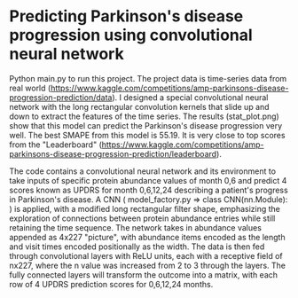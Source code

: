 # Predicting Parkinson's disease progression using convolutional neural network
Python main.py to run this project. The project data is time-series data from real world (https://www.kaggle.com/competitions/amp-parkinsons-disease-progression-prediction/data). I designed a special convolutional neural network with the long rectangular convolution kernels that slide up and down to extract the features of the time series. The results (stat_plot.png) show that this model can predict the Parkinson's disease progression very well. The best SMAPE from this model is 55.19. It is very close to top scores from the "Leaderboard" (https://www.kaggle.com/competitions/amp-parkinsons-disease-progression-prediction/leaderboard).

The code contains a convolutional neural network and its environment to take inputs of specific protein abundance values of month 0,6 and predict 4 scores known as UPDRS for month 0,6,12,24 describing a patient's progress in Parkinson's disease. A CNN ( model_factory.py => class CNN(nn.Module): ) is applied, with a modified long rectangular filter shape, emphasizing the exploration of connections between protein abundance entries while still retaining the time sequence. The network takes in abundance values appended as 4x227 "picture", with abundance items encoded as the length and visit times encoded positionally as the width. The data is then fed through convolutional layers with ReLU units, each with a receptive field of nx227, where the n value was increased from 2 to 3 through the layers. The fully connected layers will transform the outcome into a matrix, with each row of 4 UPDRS prediction scores for 0,6,12,24 months.
